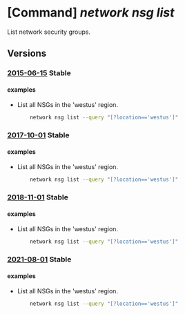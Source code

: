 # [Command] _network nsg list_

List network security groups.

## Versions

### [2015-06-15](/Resources/mgmt-plane/L3N1YnNjcmlwdGlvbnMve30vcHJvdmlkZXJzL21pY3Jvc29mdC5uZXR3b3JrL25ldHdvcmtzZWN1cml0eWdyb3Vwcw==/2015-06-15.xml) **Stable**

<!-- mgmt-plane /subscriptions/{}/providers/microsoft.network/networksecuritygroups 2015-06-15 -->
<!-- mgmt-plane /subscriptions/{}/resourcegroups/{}/providers/microsoft.network/networksecuritygroups 2015-06-15 -->

#### examples

- List all NSGs in the 'westus' region.
    ```bash
        network nsg list --query "[?location=='westus']"
    ```

### [2017-10-01](/Resources/mgmt-plane/L3N1YnNjcmlwdGlvbnMve30vcHJvdmlkZXJzL21pY3Jvc29mdC5uZXR3b3JrL25ldHdvcmtzZWN1cml0eWdyb3Vwcw==/2017-10-01.xml) **Stable**

<!-- mgmt-plane /subscriptions/{}/providers/microsoft.network/networksecuritygroups 2017-10-01 -->
<!-- mgmt-plane /subscriptions/{}/resourcegroups/{}/providers/microsoft.network/networksecuritygroups 2017-10-01 -->

#### examples

- List all NSGs in the 'westus' region.
    ```bash
        network nsg list --query "[?location=='westus']"
    ```

### [2018-11-01](/Resources/mgmt-plane/L3N1YnNjcmlwdGlvbnMve30vcHJvdmlkZXJzL21pY3Jvc29mdC5uZXR3b3JrL25ldHdvcmtzZWN1cml0eWdyb3Vwcw==/2018-11-01.xml) **Stable**

<!-- mgmt-plane /subscriptions/{}/providers/microsoft.network/networksecuritygroups 2018-11-01 -->
<!-- mgmt-plane /subscriptions/{}/resourcegroups/{}/providers/microsoft.network/networksecuritygroups 2018-11-01 -->

#### examples

- List all NSGs in the 'westus' region.
    ```bash
        network nsg list --query "[?location=='westus']"
    ```

### [2021-08-01](/Resources/mgmt-plane/L3N1YnNjcmlwdGlvbnMve30vcHJvdmlkZXJzL21pY3Jvc29mdC5uZXR3b3JrL25ldHdvcmtzZWN1cml0eWdyb3Vwcw==/2021-08-01.xml) **Stable**

<!-- mgmt-plane /subscriptions/{}/providers/microsoft.network/networksecuritygroups 2021-08-01 -->
<!-- mgmt-plane /subscriptions/{}/resourcegroups/{}/providers/microsoft.network/networksecuritygroups 2021-08-01 -->

#### examples

- List all NSGs in the 'westus' region.
    ```bash
        network nsg list --query "[?location=='westus']"
    ```

